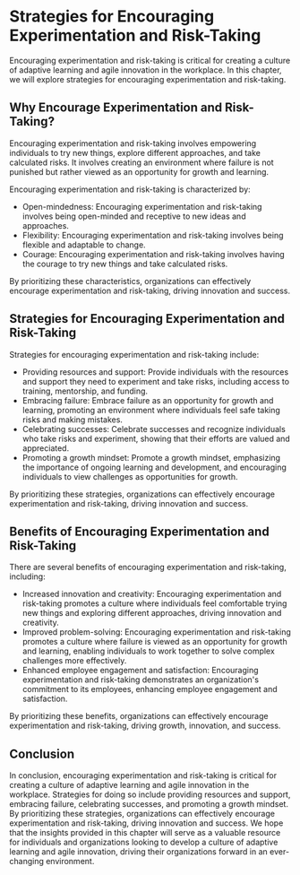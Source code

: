Strategies for Encouraging Experimentation and Risk-Taking
==================================================================================================================

Encouraging experimentation and risk-taking is critical for creating a culture of adaptive learning and agile innovation in the workplace. In this chapter, we will explore strategies for encouraging experimentation and risk-taking.

Why Encourage Experimentation and Risk-Taking?
----------------------------------------------

Encouraging experimentation and risk-taking involves empowering individuals to try new things, explore different approaches, and take calculated risks. It involves creating an environment where failure is not punished but rather viewed as an opportunity for growth and learning.

Encouraging experimentation and risk-taking is characterized by:

* Open-mindedness: Encouraging experimentation and risk-taking involves being open-minded and receptive to new ideas and approaches.
* Flexibility: Encouraging experimentation and risk-taking involves being flexible and adaptable to change.
* Courage: Encouraging experimentation and risk-taking involves having the courage to try new things and take calculated risks.

By prioritizing these characteristics, organizations can effectively encourage experimentation and risk-taking, driving innovation and success.

Strategies for Encouraging Experimentation and Risk-Taking
----------------------------------------------------------

Strategies for encouraging experimentation and risk-taking include:

* Providing resources and support: Provide individuals with the resources and support they need to experiment and take risks, including access to training, mentorship, and funding.
* Embracing failure: Embrace failure as an opportunity for growth and learning, promoting an environment where individuals feel safe taking risks and making mistakes.
* Celebrating successes: Celebrate successes and recognize individuals who take risks and experiment, showing that their efforts are valued and appreciated.
* Promoting a growth mindset: Promote a growth mindset, emphasizing the importance of ongoing learning and development, and encouraging individuals to view challenges as opportunities for growth.

By prioritizing these strategies, organizations can effectively encourage experimentation and risk-taking, driving innovation and success.

Benefits of Encouraging Experimentation and Risk-Taking
-------------------------------------------------------

There are several benefits of encouraging experimentation and risk-taking, including:

* Increased innovation and creativity: Encouraging experimentation and risk-taking promotes a culture where individuals feel comfortable trying new things and exploring different approaches, driving innovation and creativity.
* Improved problem-solving: Encouraging experimentation and risk-taking promotes a culture where failure is viewed as an opportunity for growth and learning, enabling individuals to work together to solve complex challenges more effectively.
* Enhanced employee engagement and satisfaction: Encouraging experimentation and risk-taking demonstrates an organization's commitment to its employees, enhancing employee engagement and satisfaction.

By prioritizing these benefits, organizations can effectively encourage experimentation and risk-taking, driving growth, innovation, and success.

Conclusion
----------

In conclusion, encouraging experimentation and risk-taking is critical for creating a culture of adaptive learning and agile innovation in the workplace. Strategies for doing so include providing resources and support, embracing failure, celebrating successes, and promoting a growth mindset. By prioritizing these strategies, organizations can effectively encourage experimentation and risk-taking, driving innovation and success. We hope that the insights provided in this chapter will serve as a valuable resource for individuals and organizations looking to develop a culture of adaptive learning and agile innovation, driving their organizations forward in an ever-changing environment.


